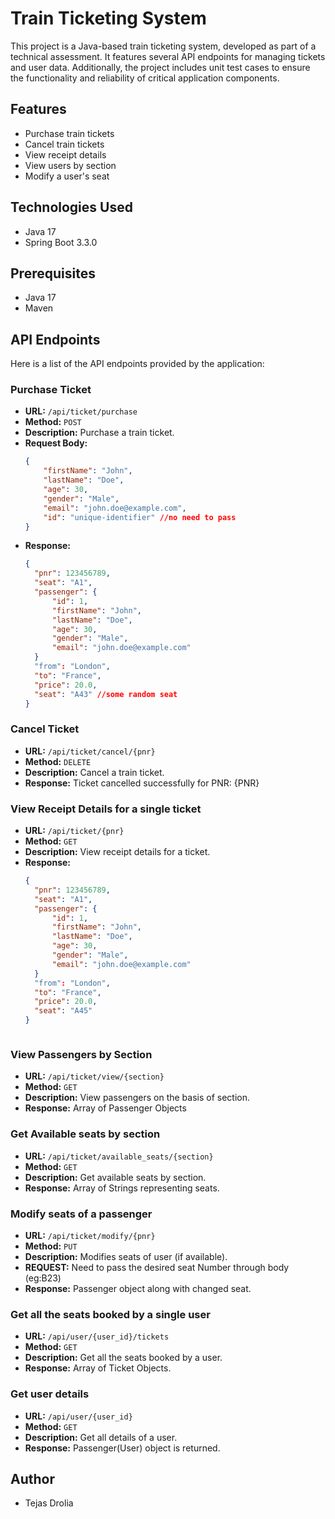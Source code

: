 # Train Ticketing System

This project is a Java-based train ticketing system, developed as part of a technical assessment. It features several API endpoints for managing tickets and user data. Additionally, the project includes unit test cases to ensure the functionality and reliability of critical application components.

## Features

- Purchase train tickets
- Cancel train tickets
- View receipt details
- View users by section
- Modify a user's seat

## Technologies Used

- Java 17
- Spring Boot 3.3.0

## Prerequisites

- Java 17
- Maven

## API Endpoints
Here is a list of the API endpoints provided by the application:

### Purchase Ticket

- **URL:** `/api/ticket/purchase`
- **Method:** `POST`
- **Description:** Purchase a train ticket.
- **Request Body:**
  ```json
  {
      "firstName": "John",
      "lastName": "Doe",
      "age": 30,
      "gender": "Male",
      "email": "john.doe@example.com",
      "id": "unique-identifier" //no need to pass 
  }
- **Response:**
  ```json
  {
    "pnr": 123456789,
    "seat": "A1",
    "passenger": {
        "id": 1,
        "firstName": "John",
        "lastName": "Doe",
        "age": 30,
        "gender": "Male",
        "email": "john.doe@example.com"
    }
    "from": "London",
    "to": "France",
    "price": 20.0,
    "seat": "A43" //some random seat
  }

### Cancel Ticket

- **URL:** `/api/ticket/cancel/{pnr}`
- **Method:** `DELETE`
- **Description:** Cancel a train ticket.
- **Response:**
  Ticket cancelled successfully for PNR: {PNR}
  

### View Receipt Details for a single ticket

- **URL:** `/api/ticket/{pnr}`
- **Method:** `GET`
- **Description:** View receipt details for a ticket.
- **Response:**
  ```json
  {
    "pnr": 123456789,
    "seat": "A1",
    "passenger": {
        "id": 1,
        "firstName": "John",
        "lastName": "Doe",
        "age": 30,
        "gender": "Male",
        "email": "john.doe@example.com"
    }
    "from": "London",
    "to": "France",
    "price": 20.0,
    "seat": "A45"
  }



### View Passengers by Section

- **URL:** `/api/ticket/view/{section}`
- **Method:** `GET`
- **Description:** View passengers on the basis of section.
- **Response:**
 Array of Passenger Objects

### Get Available seats by section

- **URL:** `/api/ticket/available_seats/{section}`
- **Method:** `GET`
- **Description:** Get available seats by section.
- **Response:**
  Array of Strings representing seats.


### Modify seats of a passenger

- **URL:** `/api/ticket/modify/{pnr}`
- **Method:** `PUT`
- **Description:** Modifies seats of user (if available).
- **REQUEST:** Need to pass the desired seat Number through body (eg:B23)
- **Response:**
  Passenger object along with changed seat.


### Get all the seats booked by a single user

- **URL:** `/api/user/{user_id}/tickets`
- **Method:** `GET`
- **Description:** Get all the seats booked by a user.
- **Response:**
  Array of Ticket Objects.


### Get user details

- **URL:** `/api/user/{user_id}`
- **Method:** `GET`
- **Description:** Get all details of a user.
- **Response:**
  Passenger(User) object is returned.


## Author

- Tejas Drolia












